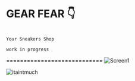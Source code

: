 # GEAR FEAR 👇
 
                                                                         Your Sneakers Shop 
                                                                          work in progress

============================
![Screen1](https://github.com/pogromcakaszy/ReactNativePortfolio/assets/104156848/afcd9161-0cd6-4ec1-936c-d362ef3362a9)




![itaintmuch](https://github.com/pogromcakaszy/ReactNativePortfolio/assets/104156848/5d0a2e1b-769a-4876-b3dc-63d2ff1e06c7)

